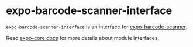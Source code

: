 # expo-barcode-scanner-interface

`expo-barcode-scanner-interface` is an interface for [expo-barcode-scanner](https://www.npmjs.com/package/expo-barcode-scanner).

Read [expo-core docs](https://github.com/expo/expo/tree/master/packages/expo-core) for more details about module interfaces.

